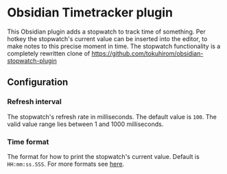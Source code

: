 # Obsidian Timetracker plugin

This Obsidian plugin adds a stopwatch to track time of something. Per hotkey the stopwatch's current value can be inserted into the editor, to make notes to 
this precise moment in time.
The stopwatch functionality is a completely rewritten clone of https://github.com/tokuhirom/obsidian-stopwatch-plugin

## Configuration

### Refresh interval

The stopwatch's refresh rate in milliseconds. The default value is `100`. The valid value range lies between 1 and 1000 milliseconds.

### Time format

The format for how to print the stopwatch's current value. Default is `HH:mm:ss.SSS`. For more formats see [here](https://github.com/jsmreese/moment-duration-format#template-string). 
